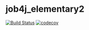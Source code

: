 # job4j_elementary2
[![Build Status](https://travis-ci.org/elvolt/job4j_elementary2.svg?branch=master)](https://travis-ci.org/elvolt/job4j_elementary2)
[![codecov](https://codecov.io/gh/elvolt/job4j_elementary2/branch/master/graph/badge.svg?token=6QCFKGUHEW)](https://codecov.io/gh/elvolt/job4j_elementary2)